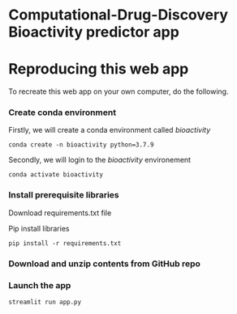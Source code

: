 # Computational-Drug-Discovery Bioactivity predictor app

# Reproducing this web app
To recreate this web app on your own computer, do the following.

### Create conda environment
Firstly, we will create a conda environment called *bioactivity*
```
conda create -n bioactivity python=3.7.9
```
Secondly, we will login to the *bioactivity* environement
```
conda activate bioactivity
```
### Install prerequisite libraries

Download requirements.txt file

Pip install libraries
```
pip install -r requirements.txt
```

###  Download and unzip contents from GitHub repo

###  Launch the app

```
streamlit run app.py
```
